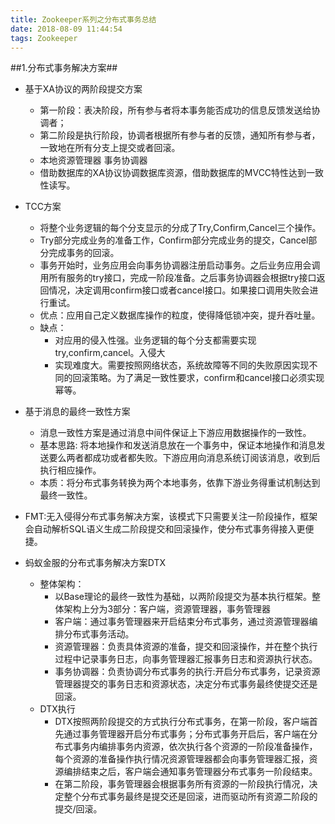 ```yaml
---
title: Zookeeper系列之分布式事务总结
date: 2018-08-09 11:44:54
tags: Zookeeper
---
```

##1.分布式事务解决方案##
- 基于XA协议的两阶段提交方案
	- 第一阶段：表决阶段，所有参与者将本事务能否成功的信息反馈发送给协调者；
	- 第二阶段是执行阶段，协调者根据所有参与者的反馈，通知所有参与者，一致地在所有分支上提交或者回滚。
	- 本地资源管理器 事务协调器
	- 借助数据库的XA协议协调数据库资源，借助数据库的MVCC特性达到一致性读写。

- TCC方案
	- 将整个业务逻辑的每个分支显示的分成了Try,Confirm,Cancel三个操作。
	- Try部分完成业务的准备工作，Confirm部分完成业务的提交，Cancel部分完成事务的回滚。
	- 事务开始时，业务应用会向事务协调器注册启动事务。之后业务应用会调用所有服务的try接口，完成一阶段准备。之后事务协调器会根据try接口返回情况，决定调用confirm接口或者cancel接口。如果接口调用失败会进行重试。 
	- 优点：应用自己定义数据库操作的粒度，使得降低锁冲突，提升吞吐量。
	- 缺点：
		- 对应用的侵入性强。业务逻辑的每个分支都需要实现try,confirm,cancel。入侵大
		- 实现难度大。需要按照网络状态，系统故障等不同的失败原因实现不同的回滚策略。为了满足一致性要求，confirm和cancel接口必须实现幂等。
- 基于消息的最终一致性方案
	- 消息一致性方案是通过消息中间件保证上下游应用数据操作的一致性。
	- 基本思路: 将本地操作和发送消息放在一个事务中，保证本地操作和消息发送要么两者都成功或者都失败。下游应用向消息系统订阅该消息，收到后执行相应操作。
	- 本质：将分布式事务转换为两个本地事务，依靠下游业务得重试机制达到最终一致性。
- FMT:无入侵得分布式事务解决方案，该模式下只需要关注一阶段操作，框架会自动解析SQL语义生成二阶段提交和回滚操作，使分布式事务得接入更便捷。
- 蚂蚁金服的分布式事务解决方案DTX
	- 整体架构：
		- 以Base理论的最终一致性为基础，以两阶段提交为基本执行框架。整体架构上分为3部分：客户端，资源管理器，事务管理器
		- 客户端：通过事务管理器来开启结束分布式事务，通过资源管理器编排分布式事务活动。
		- 资源管理器：负责具体资源的准备，提交和回滚操作，并在整个执行过程中记录事务日志，向事务管理器汇报事务日志和资源执行状态。
		- 事务协调器：负责协调分布式事务的执行:开启分布式事务，记录资源管理器提交的事务日志和资源状态，决定分布式事务最终使提交还是回滚。
	- DTX执行
		- DTX按照两阶段提交的方式执行分布式事务，在第一阶段，客户端首先通过事务管理器开启分布式事务；分布式事务开启后，客户端在分布式事务内编排事务内资源，依次执行各个资源的一阶段准备操作，每个资源的准备操作执行情况资源管理器都会向事务管理器汇报，资源编排结束之后，客户端会通知事务管理器分布式事务一阶段结束。
		- 在第二阶段，事务管理器会根据事务所有资源的一阶段执行情况，决定整个分布式事务最终是提交还是回滚，进而驱动所有资源二阶段的提交/回滚。 
	